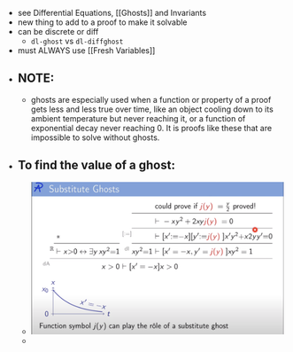 - see Differential Equations, [[Ghosts]] and Invariants
- new thing to add to a proof to make it solvable
- can be discrete or diff
	- `dl-ghost` vs `dl-diffghost`
- must ALWAYS use [[Fresh Variables]]
- ## NOTE:
	- ghosts are especially used when a function or property of a proof gets less and less true over time, like an object cooling down to its ambient temperature but never reaching it, or a function of exponential decay never reaching 0. It is proofs like these that are impossible to solve without ghosts.
- ## To find the value of a ghost:
	- ![image.png](../assets/image_1689099929253_0.png)
	-
